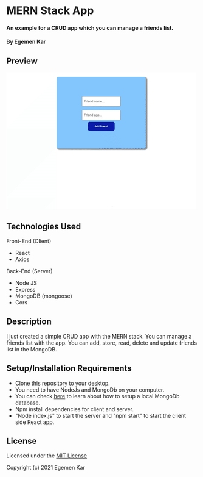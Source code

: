 # MERN Stack App

#### An example for a CRUD app which you can manage a friends list.

#### By Egemen Kar

## Preview

![mernstack](mernstack.gif)

## Technologies Used

Front-End (Client)

* React
* Axios

Back-End (Server)

* Node JS
* Express
* MongoDB (mongoose)
* Cors

## Description

I just created a simple CRUD app with the MERN stack. You can manage a friends list with the app. You can add, store, read, delete and update friends list in the MongoDB.

## Setup/Installation Requirements

* Clone this repository to your desktop.
* You need to have NodeJs and MongoDb on your computer.
* You can check [here](https://zellwk.com/blog/local-mongodb/) to learn about how to setup a local MongoDb database.
* Npm install dependencies for client and server.
* "Node index.js" to start the server and "npm start" to start the client side React app.

## License

Licensed under the [MIT License](LICENSE)

Copyright (c) 2021 Egemen Kar